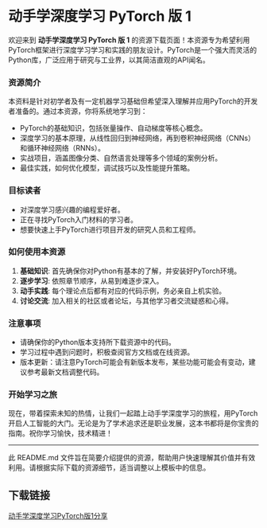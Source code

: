# 动手学深度学习 PyTorch 版 1

欢迎来到 **动手学深度学习 PyTorch 版 1** 的资源下载页面！本资源专为希望利用PyTorch框架进行深度学习学习和实践的朋友设计。PyTorch是一个强大而灵活的Python库，广泛应用于研究与工业界，以其简洁直观的API闻名。

### 资源简介

本资料是针对初学者及有一定机器学习基础但希望深入理解并应用PyTorch的开发者准备的。通过本资源，你将系统地学习到：

- PyTorch的基础知识，包括张量操作、自动梯度等核心概念。
- 深度学习的基本原理，从线性回归到神经网络，再到卷积神经网络（CNNs）和循环神经网络（RNNs）。
- 实战项目，涵盖图像分类、自然语言处理等多个领域的案例分析。
- 最佳实践，如何优化模型，调试技巧以及性能提升策略。

### 目标读者

- 对深度学习感兴趣的编程爱好者。
- 正在寻找PyTorch入门材料的学习者。
- 想要快速上手PyTorch进行项目开发的研究人员和工程师。

### 如何使用本资源

1. **基础知识**: 首先确保你对Python有基本的了解，并安装好PyTorch环境。
2. **逐步学习**: 依照章节顺序，从易到难逐步深入。
3. **动手实践**: 每个理论点后都有对应的代码示例，务必亲自上机实验。
4. **讨论交流**: 加入相关的社区或者论坛，与其他学习者交流疑惑和心得。

### 注意事项

- 请确保你的Python版本支持所下载资源中的代码。
- 学习过程中遇到问题时，积极查阅官方文档或在线资源。
- 版本更新：请注意PyTorch可能会有新版本发布，某些功能可能会有变动，建议参考最新文档调整代码。

### 开始学习之旅

现在，带着探索未知的热情，让我们一起踏上动手学深度学习的旅程，用PyTorch开启人工智能的大门。无论是为了学术追求还是职业发展，这本书都将是你宝贵的指南。祝你学习愉快，技术精进！

---

此 README.md 文件旨在简要介绍提供的资源，帮助用户快速理解其价值并有效利用。请根据实际下载的资源细节，适当调整以上模板中的信息。

## 下载链接

[动手学深度学习PyTorch版1分享](https://pan.quark.cn/s/8e466d3ce8ca)